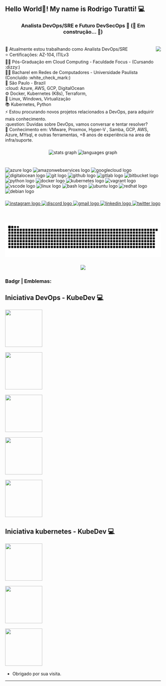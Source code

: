 <br clear="both">

<h2 align="left">Hello World👋! My name is Rodrigo Turatti! 💻</h2>
<h3 align="center">Analista DevOps/SRE e Futuro DevSecOps 🚀 (🚧 Em construção... 🚧)<br><br></h3>
<img align="right" height="180" src="https://www.opcito.com/hs-fs/hubfs/DevOps-CI-CD_03.gif?width=600&height=400&name=DevOps-CI-CD_03.gif"  />

<p align="left">
	💼 Atualmente estou trabalhando como Analista DevOps/SRE <br>
	⭐ Certificações: AZ-104, ITILv3 <br>
	👨‍🎓 Pós-Graduação em Cloud Computing - Faculdade Focus - (Cursando :dizzy:) <br>
	👨‍🎓 Bacharel em Redes de Computadores - Universidade Paulista (Concluído :white_check_mark:) <br>
	🏡 São Paulo - Brazil <br>
	:cloud: Azure, AWS, GCP, DigitalOcean <br>
	⚙️ Docker, Kubernetes (K8s), Terraform, <br>
	🐧 Linux, Windows, Virtualização <br>
	📚 Kubernetes, Python <br>
	⚡ Estou procurando novos projetos relacionados a DevOps, para adquirir mais conhecimento. <br>
	:question: Duvidas sobre DevOps, vamos conversar e tentar resolver? <br>
	🚩 Conhecimento em: VMware, Proxmox, Hyper-V , Samba, GCP, AWS, Azure, MYsql, e outras ferramentas, +8 anos de experiência na area de infra/suporte.
</p>

###

<div align="center">
  <img src="https://github-readme-stats.vercel.app/api?hide_title=false&hide_rank=false&show_icons=true&include_all_commits=true&count_private=true&disable_animations=false&theme=dracula&locale=en&hide_border=false&username=rturatti" height="150" alt="stats graph"  />
  <img src="https://github-readme-stats.vercel.app/api/top-langs?locale=en&hide_title=false&layout=compact&card_width=320&langs_count=5&theme=dracula&hide_border=false&username=rturatti" height="150" alt="languages graph"  />
</div>

###

<br clear="both">

<div align="left">
  <img src="https://cdn.jsdelivr.net/gh/devicons/devicon/icons/azure/azure-original.svg" height="30" width="45" alt="azure logo"  />
  <img src="https://cdn.jsdelivr.net/gh/devicons/devicon/icons/amazonwebservices/amazonwebservices-original.svg" height="30" width="45" alt="amazonwebservices logo"  />
  <img src="https://cdn.jsdelivr.net/gh/devicons/devicon/icons/googlecloud/googlecloud-original.svg" height="30" width="45" alt="googlecloud logo"  />
  <img src="https://cdn.jsdelivr.net/gh/devicons/devicon/icons/digitalocean/digitalocean-original.svg" height="30" width="45" alt="digitalocean logo"  />
  <img src="https://cdn.jsdelivr.net/gh/devicons/devicon/icons/git/git-original.svg" height="30" width="45" alt="git logo"  />
  <img src="https://cdn.jsdelivr.net/gh/devicons/devicon/icons/github/github-original.svg" height="30" width="45" alt="github logo"  />
  <img src="https://cdn.jsdelivr.net/gh/devicons/devicon/icons/gitlab/gitlab-original.svg" height="30" width="45" alt="gitlab logo"  />
  <img src="https://cdn.jsdelivr.net/gh/devicons/devicon/icons/bitbucket/bitbucket-original.svg" height="30" width="45" alt="bitbucket logo"  />
  <img src="https://cdn.jsdelivr.net/gh/devicons/devicon/icons/python/python-original.svg" height="30" width="45" alt="python logo"  />
  <img src="https://cdn.jsdelivr.net/gh/devicons/devicon/icons/docker/docker-original.svg" height="30" width="45" alt="docker logo"  />
  <img src="https://cdn.jsdelivr.net/gh/devicons/devicon/icons/kubernetes/kubernetes-plain.svg" height="30" width="45" alt="kubernetes logo"  />
  <img src="https://cdn.jsdelivr.net/gh/devicons/devicon/icons/vagrant/vagrant-original.svg" height="30" width="45" alt="vagrant logo"  />
  <img src="https://cdn.jsdelivr.net/gh/devicons/devicon/icons/vscode/vscode-original.svg" height="30" width="45" alt="vscode logo"  />
  <img src="https://cdn.jsdelivr.net/gh/devicons/devicon/icons/linux/linux-original.svg" height="30" width="45" alt="linux logo"  />
  <img src="https://cdn.jsdelivr.net/gh/devicons/devicon/icons/bash/bash-original.svg" height="30" width="45" alt="bash logo"  />
  <img src="https://cdn.jsdelivr.net/gh/devicons/devicon/icons/ubuntu/ubuntu-plain.svg" height="30" width="45" alt="ubuntu logo"  />
  <img src="https://cdn.jsdelivr.net/gh/devicons/devicon/icons/redhat/redhat-original.svg" height="30" width="45" alt="redhat logo"  />
  <img src="https://cdn.jsdelivr.net/gh/devicons/devicon/icons/debian/debian-original.svg" height="30" width="45" alt="debian logo"  />
</div>

###

<div align="left">
  <a href="https://www.instagram.com/rodrigoturatti_/" target="_blank">
    <img src="https://img.shields.io/static/v1?message=Instagram&logo=instagram&label=&color=E4405F&logoColor=white&labelColor=&style=for-the-badge" height="33" alt="instagram logo"  />
  </a>
  <a href="RodrigoTuratti#7522" target="_blank">
    <img src="https://img.shields.io/static/v1?message=Discord&logo=discord&label=&color=7289DA&logoColor=white&labelColor=&style=for-the-badge" height="33" alt="discord logo"  />
  </a>
  <a href="rodrigotup@gmail.com" target="_blank">
    <img src="https://img.shields.io/static/v1?message=Gmail&logo=gmail&label=&color=D14836&logoColor=white&labelColor=&style=for-the-badge" height="33" alt="gmail logo"  />
  </a>
  <a href="https://www.linkedin.com/in/rodrigoturatti/" target="_blank">
    <img src="https://img.shields.io/static/v1?message=LinkedIn&logo=linkedin&label=&color=0077B5&logoColor=white&labelColor=&style=for-the-badge" height="33" alt="linkedin logo"  />
  </a>
  <a href="https://twitter.com/RTurattix" target="_blank">
    <img src="https://img.shields.io/static/v1?message=Twitter&logo=twitter&label=&color=1DA1F2&logoColor=white&labelColor=&style=for-the-badge" height="33" alt="twitter logo"  />
  </a>
</div>

###

<div  ![Snake animation](https://github.com/phaelfp/phaelfp/blob/output/github-contribution-grid-snake.svg)
</div>

<br clear="both">

 ![Snake animation](https://github.com/phaelfp/phaelfp/blob/output/github-contribution-grid-snake.svg)

###

<div align="center">
  <img src="https://profile-counter.glitch.me/rturatti/count.svg?"  />
</div>

###

### Badgr | Emblemas:	
###
<h2 align="left">Iniciativa DevOps - KubeDev 💻</h2>
<div align="left">
<a href="https://api.badgr.io/public/assertions/LR40ZvESROSx60PW1OVHZw?identity__email=rodrigotup%40gmail.com"> 
	<img width="120px" height="120px" src="https://api.badgr.io/public/assertions/LR40ZvESROSx60PW1OVHZw/image" />
  </a>
	
<a href="https://api.badgr.io/public/assertions/uqHZV4ZZQd2Mufp4UzoLVg?identity__email=rodrigotup%40gmail.com"><img width="120px" height="120px" src="https://api.badgr.io/public/assertions/uqHZV4ZZQd2Mufp4UzoLVg/image">
	</a>
	
<a href="https://api.badgr.io/public/assertions/lEOxV37uQWaYFMIH6Ird3Q?identity__email=rodrigotup%40gmail.com"><img width="120px" height="120px" src="https://api.badgr.io/public/assertions/lEOxV37uQWaYFMIH6Ird3Q/image">
	</a>
	
<a href="https://api.badgr.io/public/assertions/bTsq0Wi0Samht4G4pAgTBw?identity__email=rodrigotup%40gmail.com"><img width="120px" height="120px" src="https://api.badgr.io/public/assertions/bTsq0Wi0Samht4G4pAgTBw/image">
	</a>	
	
<a href="https://api.badgr.io/public/assertions/oJloc5Y5TUSiday4WYduxw"><img width="120px" height="120px" src="https://api.badgr.io/public/assertions/oJloc5Y5TUSiday4WYduxw/image">
	</a>
</div>

<div align="left">
	<h2 align="left">Iniciativa kubernetes - KubeDev 💻</h2>
<a href="https://api.badgr.io/public/assertions/HBVOze11SL2iGQbRo9QNrw?identity__email=rodrigotup%40gmail.com"><img width="120px" height="120px" src="https://api.badgr.io/public/assertions/HBVOze11SL2iGQbRo9QNrw/image">
	</a>
 
<a href="https://api.badgr.io/public/assertions/VDPV_ULlRcOYPC3qfDQ8gg?identity__email=rodrigotup%40gmail.com"><img width="120px" height="120px" src="https://api.badgr.io/public/assertions/VDPV_ULlRcOYPC3qfDQ8gg/image">
	</a>
	
	
<a href="https://api.badgr.io/public/assertions/CCbGw7mWT1uD1AFSgYQoOg?identity__email=rodrigotup%40gmail.com"><img width="120px" height="120px" src="https://api.badgr.io/public/assertions/CCbGw7mWT1uD1AFSgYQoOg/image">
	</a>
</div> 
	
- Obrigado por sua visita.
----------------------------------------------------------------------------------
